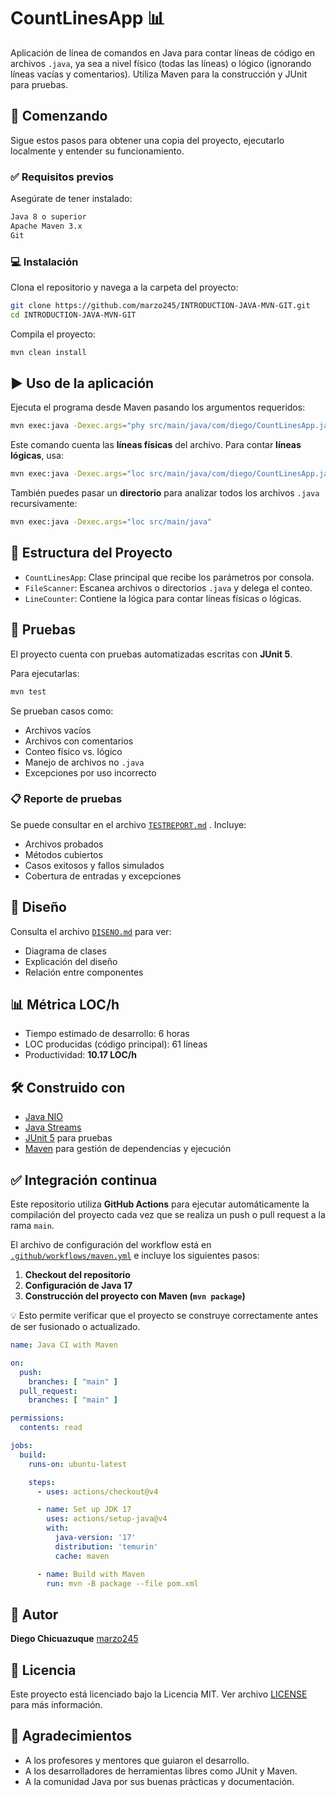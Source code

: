 # CountLinesApp 📊

Aplicación de línea de comandos en Java para contar líneas de código en archivos `.java`, ya sea a nivel físico (todas las líneas) o lógico (ignorando líneas vacías y comentarios). Utiliza Maven para la construcción y JUnit para pruebas.

## 🚀 Comenzando

Sigue estos pasos para obtener una copia del proyecto, ejecutarlo localmente y entender su funcionamiento.

### ✅ Requisitos previos

Asegúrate de tener instalado:

```bash
Java 8 o superior  
Apache Maven 3.x  
Git
```

### 💻 Instalación

Clona el repositorio y navega a la carpeta del proyecto:

```bash
git clone https://github.com/marzo245/INTRODUCTION-JAVA-MVN-GIT.git
cd INTRODUCTION-JAVA-MVN-GIT
```

Compila el proyecto:

```bash
mvn clean install
```

## ▶️ Uso de la aplicación

Ejecuta el programa desde Maven pasando los argumentos requeridos:

```bash
mvn exec:java -Dexec.args="phy src/main/java/com/diego/CountLinesApp.java"
```

Este comando cuenta las **líneas físicas** del archivo. Para contar **líneas lógicas**, usa:

```bash
mvn exec:java -Dexec.args="loc src/main/java/com/diego/CountLinesApp.java"
```

También puedes pasar un **directorio** para analizar todos los archivos `.java` recursivamente:

```bash
mvn exec:java -Dexec.args="loc src/main/java"
```

## 🧠 Estructura del Proyecto

* `CountLinesApp`: Clase principal que recibe los parámetros por consola.
* `FileScanner`: Escanea archivos o directorios `.java` y delega el conteo.
* `LineCounter`: Contiene la lógica para contar líneas físicas o lógicas.

## 🧪 Pruebas

El proyecto cuenta con pruebas automatizadas escritas con **JUnit 5**.

Para ejecutarlas:

```bash
mvn test
```

Se prueban casos como:

* Archivos vacíos
* Archivos con comentarios
* Conteo físico vs. lógico
* Manejo de archivos no `.java`
* Excepciones por uso incorrecto

### 📋 Reporte de pruebas

Se puede consultar en el archivo [`TESTREPORT.md`](TESTREPORT.md) . Incluye:

* Archivos probados
* Métodos cubiertos
* Casos exitosos y fallos simulados
* Cobertura de entradas y excepciones

## 📐 Diseño

Consulta el archivo [`DISENO.md`](DISENO.md) para ver:

* Diagrama de clases
* Explicación del diseño
* Relación entre componentes

## 📊 Métrica LOC/h

* Tiempo estimado de desarrollo: 6 horas
* LOC producidas (código principal): 61 líneas
* Productividad: **10.17 LOC/h**

## 🛠️ Construido con

* [Java NIO](https://docs.oracle.com/javase/8/docs/api/java/nio/file/package-summary.html)
* [Java Streams](https://docs.oracle.com/javase/8/docs/api/java/util/stream/package-summary.html)
* [JUnit 5](https://junit.org/junit5/) para pruebas
* [Maven](https://maven.apache.org/) para gestión de dependencias y ejecución

## ✅ Integración continua

Este repositorio utiliza **GitHub Actions** para ejecutar automáticamente la compilación del proyecto cada vez que se realiza un push o pull request a la rama `main`.

El archivo de configuración del workflow está en [`.github/workflows/maven.yml`](.github/workflows/maven.yml) e incluye los siguientes pasos:

1. **Checkout del repositorio**
2. **Configuración de Java 17**
3. **Construcción del proyecto con Maven (`mvn package`)**

💡 Esto permite verificar que el proyecto se construye correctamente antes de ser fusionado o actualizado.

```yaml
name: Java CI with Maven

on:
  push:
    branches: [ "main" ]
  pull_request:
    branches: [ "main" ]

permissions:
  contents: read

jobs:
  build:
    runs-on: ubuntu-latest

    steps:
      - uses: actions/checkout@v4

      - name: Set up JDK 17
        uses: actions/setup-java@v4
        with:
          java-version: '17'
          distribution: 'temurin'
          cache: maven

      - name: Build with Maven
        run: mvn -B package --file pom.xml
  ```

## 👤 Autor

**Diego Chicuazuque**
[marzo245](https://github.com/marzo245)

## 📄 Licencia

Este proyecto está licenciado bajo la Licencia MIT. Ver archivo [LICENSE](LICENSE) para más información.

## 🙌 Agradecimientos

* A los profesores y mentores que guiaron el desarrollo.
* A los desarrolladores de herramientas libres como JUnit y Maven.
* A la comunidad Java por sus buenas prácticas y documentación.

